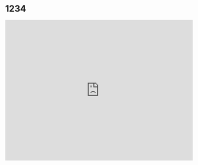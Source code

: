 # 1234
<!doctype html>
<html>
<head>
<meta charset="utf-8">
<title>继续加油</title>
</head>

<body>
<div id="head">
<iframe src="https://www.google.com/maps/embed?pb=!1m26!1m12!1m3!1d537.3614993011529!2d121.43341355826094!3d25.036691545184233!2m3!1f0!2f0!3f0!3m2!1i1024!2i768!4f13.1!4m11!3e6!4m3!3m2!1d25.036977699999998!2d121.4329447!4m5!1s0x3442a7c29f60230d%3A0x9cb1bcc0d1fcc03d!2zMjQy5paw5YyX5biC5paw6I6K5Y2A5Lit5q2j6LevNTEw6Jmf6LyU5LuB5aSn5a24!3m2!1d25.035430299999998!2d121.43246409999999!5e0!3m2!1szh-TW!2stw!4v1515043271960" width="600" height="450" frameborder="0" style="border:0" allowfullscreen></iframe>
</div><!--headdiv结束-->
<div id="content">
	
</div><!--content结束-->
<div id="footer">
	
</div><!--footer结束-->
</body>
</html>
